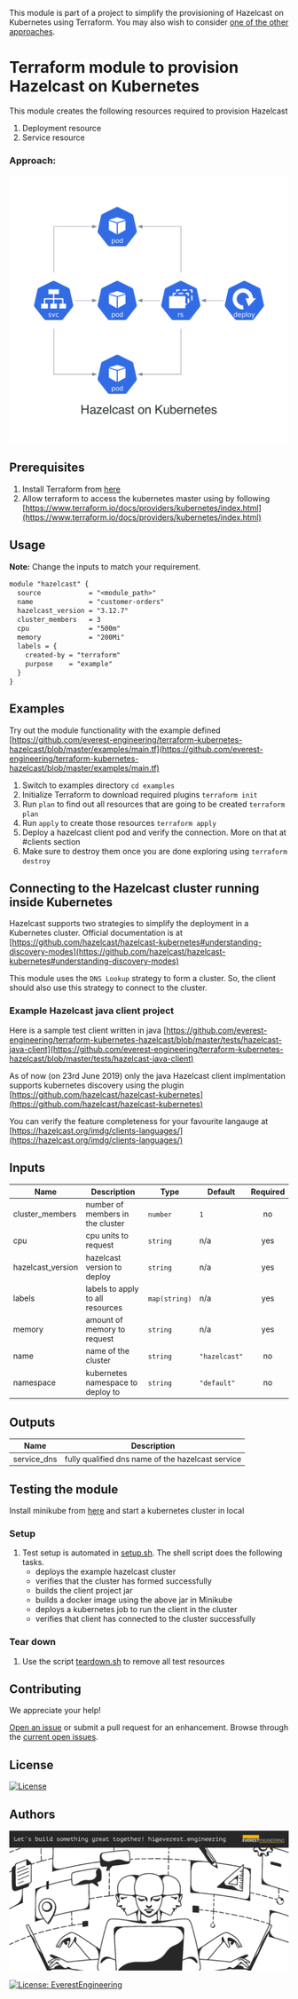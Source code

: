 This module is part of a project to simplify the provisioning of Hazelcast on Kubernetes using Terraform. You may also wish to consider [one of the other approaches](https://github.com/everest-engineering/terraform-aws-hazelcast).

# Terraform module to provision Hazelcast on Kubernetes

This module creates the following resources required to provision Hazelcast 

1. Deployment resource
2. Service resource

### Approach:

![Architecture](https://github.com/everest-engineering/terraform-kubernetes-hazelcast/blob/master/diagrams/hazelcast_on_kubernetes.png?raw=true)

## Prerequisites

1. Install Terraform from [here](https://learn.hashicorp.com/terraform/getting-started/install.html)
2. Allow terraform to access the kubernetes master using by following [https://www.terraform.io/docs/providers/kubernetes/index.html](https://www.terraform.io/docs/providers/kubernetes/index.html) 

## Usage

**Note:**
Change the inputs to match your requirement.

```hcl
module "hazelcast" {
  source            = "<module_path>"
  name              = "customer-orders"
  hazelcast_version = "3.12.7"
  cluster_members   = 3
  cpu               = "500m"
  memory            = "200Mi"
  labels = {
    created-by = "terraform"
    purpose    = "example"
  }
}
```

## Examples

Try out the module functionality with the example defined [https://github.com/everest-engineering/terraform-kubernetes-hazelcast/blob/master/examples/main.tf](https://github.com/everest-engineering/terraform-kubernetes-hazelcast/blob/master/examples/main.tf)

1. Switch to examples directory `cd examples`
2. Initialize Terraform to download required plugins `terraform init`
3. Run `plan` to find out all resources that are going to be created `terraform plan`
4. Run `apply` to create those resources `terraform apply`
5. Deploy a hazelcast client pod and verify the connection. More on that at #clients section
6. Make sure to destroy them once you are done exploring using `terraform destroy`

## Connecting to the Hazelcast cluster running inside Kubernetes

Hazelcast supports two strategies to simplify the deployment in a Kubernetes cluster.
Official documentation is at [https://github.com/hazelcast/hazelcast-kubernetes#understanding-discovery-modes](https://github.com/hazelcast/hazelcast-kubernetes#understanding-discovery-modes)

This module uses the `DNS Lookup` strategy to form a cluster. So, the client should also use this strategy to connect to the cluster. 

### Example Hazelcast java client project

Here is a sample test client written in java [https://github.com/everest-engineering/terraform-kubernetes-hazelcast/blob/master/tests/hazelcast-java-client](https://github.com/everest-engineering/terraform-kubernetes-hazelcast/blob/master/tests/hazelcast-java-client)

As of now (on 23rd June 2019) only the java Hazelcast client implmentation supports kubernetes discovery using the plugin [https://github.com/hazelcast/hazelcast-kubernetes](https://github.com/hazelcast/hazelcast-kubernetes)

You can verify the feature completeness for your favourite langauge at [https://hazelcast.org/imdg/clients-languages/](https://hazelcast.org/imdg/clients-languages/)

## Inputs

| Name               | Description                       | Type          | Default       | Required |
| ------------------ | --------------------------------- | ------------- | ------------- | :------: |
| cluster\_members   | number of members in the cluster  | `number`      | `1`           |    no    |
| cpu                | cpu units to request              | `string`      | n/a           |   yes    |
| hazelcast\_version | hazelcast version to deploy       | `string`      | n/a           |   yes    |
| labels             | labels to apply to all resources  | `map(string)` | n/a           |   yes    |
| memory             | amount of memory to request       | `string`      | n/a           |   yes    |
| name               | name of the cluster               | `string`      | `"hazelcast"` |    no    |
| namespace          | kubernetes namespace to deploy to | `string`      | `"default"`   |    no    |

## Outputs

| Name         | Description                                       |
| ------------ | ------------------------------------------------- |
| service\_dns | fully qualified dns name of the hazelcast service |


## Testing the module

Install minikube from [here](https://kubernetes.io/docs/tasks/tools/install-minikube/) and start a kubernetes cluster in local

### Setup

1. Test setup is automated in [setup.sh](https://github.com/everest-engineering/terraform-kubernetes-hazelcast/blob/master/tests/setup.sh). The shell script does the following tasks.
   * deploys the example hazelcast cluster 
   * verifies that the cluster has formed successfully
   * builds the client project jar
   * builds a docker image using the above jar in Minikube
   * deploys a kubernetes job to run the client in the cluster
   * verifies that client has connected to the cluster successfully

### Tear down
1. Use the script [teardown.sh](https://github.com/everest-engineering/terraform-kubernetes-hazelcast/blob/master/tests/teardown.sh) to remove all test resources

## Contributing

We appreciate your help!

[Open an issue](https://github.com/everest-engineering/terraform-kubernetes-hazelcast/issues/new/choose) or submit a pull request for an enhancement.
Browse through the
[current open issues](https://github.com/everest-engineering/terraform-kubernetes-hazelcast/issues).

## License

[![License](https://img.shields.io/badge/License-Apache%202.0-blue.svg)](https://opensource.org/licenses/Apache-2.0)

## Authors

[![Alt text](https://github.com/everest-engineering/terraform-kubernetes-hazelcast/blob/master/diagrams/banner.png?raw=true)](https://everest.engineering)

[![License: EverestEngineering](https://img.shields.io/badge/Copyright%20%C2%A9-EVERESTENGINEERING-blue)](https://everest.engineering)